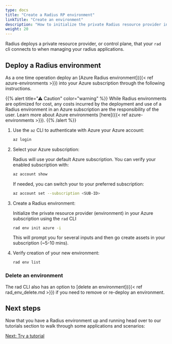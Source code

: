 ```yaml
---
type: docs
title: "Create a Radius RP environment"
linkTitle: "Create an environment"
description: "How to initialize the private Radius resource provider in your Azure subscription"
weight: 20
---
```


Radius deploys a private resource provider, or control plane, that your `rad` cli connects to when managing your radius applications.

## Deploy a Radius environment

As a one time operation deploy an [Azure Radius environment]({{< ref azure-environments >}}) into your Azure subscription through the following instructions.

{{% alert title="⚠ Caution" color="warning" %}}
While Radius environments are optimized for cost, any costs incurred by the deployment and use of a Radius environment in an Azure subscription are the responsibility of the user. Learn more about Azure environments [here]({{< ref azure-environments >}}).
{{% /alert %}}

1. Use the `az` CLI to authenticate with Azure your Azure account:

   ```sh
   az login
   ```

1. Select your Azure subscription:

   Radius will use your default Azure subscription. You can verify your enabled subscription with:

   ```sh
   az account show
   ```

   If needed, you can switch your to your preferred subscription:

   ```sh
   az account set --subscription <SUB-ID>
   ```

1. Create a Radius environment:

   Initialize the private resource provider (environment) in your Azure subscription using the `rad` CLI

   ```sh
   rad env init azure -i
   ```

   This will prompt you for several inputs and then go create assets in your subscription (~5-10 mins). 

1. Verify creation of your new environment:

   ```sh
   rad env list
   ```

### Delete an environment

The rad CLI also has an option to [delete an environment]({{< ref rad_env_delete.md >}}) if you need to remove or re-deploy an environment.

## Next steps

Now that you have a Radius environment up and running head over to our tutorials section to walk through some applications and scenarios:

<a class="btn btn-primary" href="{{< ref tutorial >}}" role="button">Next: Try a tutorial</a>
